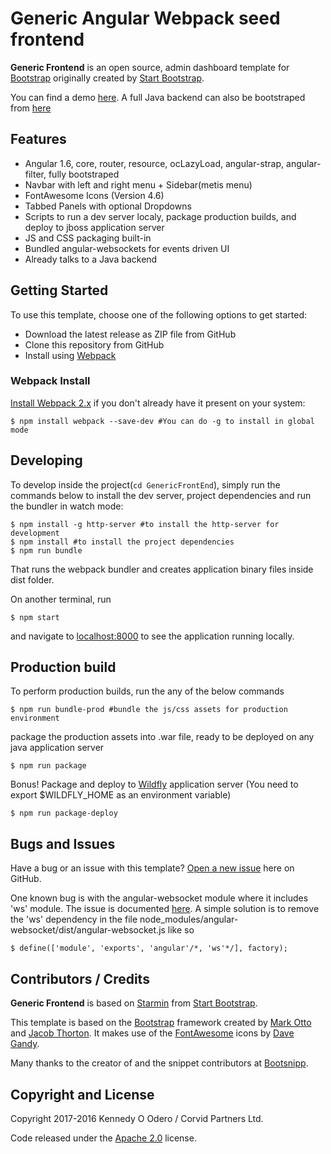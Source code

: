 # Generic Angular Webpack seed frontend

**Generic Frontend** is an open source, admin dashboard template for [Bootstrap](http://getbootstrap.com/) originally created by [Start Bootstrap](http://startbootstrap.com/).

You can find a demo [here](http://generic-frontend.corvidpartnersltd.com). A full Java backend can also be bootstraped from [here](http://github.com/kodero/generic-java-backed)


## Features

* Angular 1.6, core, router, resource, ocLazyLoad, angular-strap, angular-filter, fully bootstraped
* Navbar with left and right menu + Sidebar(metis menu)
* FontAwesome Icons (Version 4.6)
* Tabbed Panels with optional Dropdowns
* Scripts to run a dev server localy, package production builds, and deploy to jboss application server
* JS and CSS packaging built-in
* Bundled angular-websockets for events driven UI
* Already talks to a Java backend


## Getting Started

To use this template, choose one of the following options to get started:

* Download the latest release as ZIP file from GitHub
* Clone this repository from GitHub
* Install using [Webpack](https://webpack.js.org)


### Webpack Install

[Install Webpack 2.x](https://webpack.js.org/guides/installation/) if you don't already have it present on your system:

    $ npm install webpack --save-dev #You can do -g to install in global mode

## Developing
To develop inside the project(```cd GenericFrontEnd```), simply run the  commands below to install the dev server, project dependencies and run the bundler in watch mode:

    $ npm install -g http-server #to install the http-server for development
    $ npm install #to install the project dependencies
    $ npm run bundle 

That runs the webpack bundler and creates application binary files inside dist folder.

On another terminal, run 

    $ npm start 

and navigate to [localhost:8000](localhost:8000) to see the application running locally.

## Production build
To perform production builds, run the any of the below commands

    $ npm run bundle-prod #bundle the js/css assets for production environment

package the production assets into .war file, ready to be deployed on any java application server

    $ npm run package 

Bonus! Package and deploy to [Wildfly](http://wildfly.org/) application server (You need to export $WILDFLY_HOME as an environment variable)

    $ npm run package-deploy

## Bugs and Issues

Have a bug or an issue with this template? [Open a new issue](https://github.com/kodero/generic-angular-frontend/issues) here on GitHub.

One known bug is with the angular-websocket module where it includes 'ws' module. The issue is documented [here](https://github.com/AngularClass/angular-websocket/issues/82). A simple solution is to remove the 'ws' dependency in the file node_modules/angular-websocket/dist/angular-websocket.js like so

    $ define(['module', 'exports', 'angular'/*, 'ws'*/], factory);

## Contributors / Credits

**Generic Frontend** is based on [Starmin](http://startbootstrap.com/template-overviews/startmin/) from [Start Bootstrap](http://startbootstrap.com/).

This template is based on the [Bootstrap](http://getbootstrap.com/) framework created by [Mark Otto](https://twitter.com/mdo) and [Jacob Thorton](https://twitter.com/fat).
It makes use of the [FontAwesome](http://fontawesome.io/) icons by [Dave Gandy](https://twitter.com/davegandy). 

Many thanks to the creator of and the snippet contributors at [Bootsnipp](http://bootsnipp.com/). 


## Copyright and License

Copyright 2017-2016 Kennedy O Odero / Corvid Partners Ltd.

Code released under the [Apache 2.0](https://github.com/IronSummitMedia/startbootstrap-sb-admin-2/blob/gh-pages/LICENSE) license.
